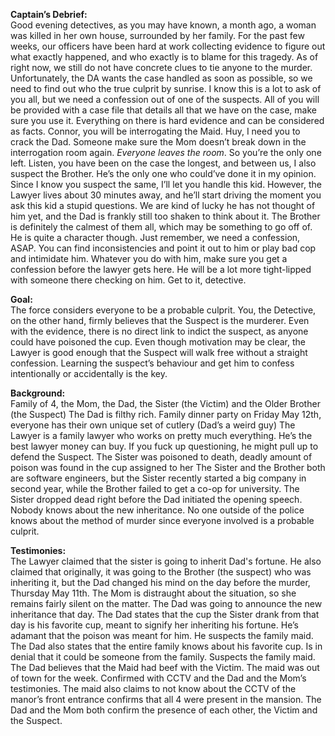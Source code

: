 **Captain’s Debrief:**\
Good evening detectives, as you may have known, a month ago, a woman was killed in her own house, surrounded by her family. For the past few weeks, our officers have been hard at work collecting evidence to figure out what exactly happened, and who exactly is to blame for this tragedy. As of right now, we still do not have concrete clues to tie anyone to the murder. Unfortunately, the DA wants the case handled as soon as possible, so we need to find out who the true culprit by sunrise. I know this is a lot to ask of you all, but we need a confession out of one of the suspects. All of you will be provided with a case file that details all that we have on the case, make sure you use it. Everything on there is hard evidence and can be considered as facts. Connor, you will be interrogating the Maid. Huy, I need you to crack the Dad. Someone make sure the Mom doesn’t break down in the interrogation room again. *Everyone leaves the room*.
So you’re the only one left. Listen, you have been on the case the longest, and between us, I also suspect the Brother. He’s the only one who could’ve done it in my opinion. Since I know you suspect the same, I’ll let you handle this kid. However, the Lawyer lives about 30 minutes away, and he’ll start driving the moment you ask this kid a stupid questions. We are kind of lucky he has not thought of him yet, and the Dad is frankly still too shaken to think about it. The Brother is definitely the calmest of them all, which may be something to go off of. He is quite a character though. Just remember, we need a confession, ASAP. You can find inconsistencies and point it out to him or play bad cop and intimidate him. Whatever you do with him, make sure you get a confession before the lawyer gets here. He will be a lot more tight-lipped with someone there checking on him. Get to it, detective.  

**Goal:**\
The force considers everyone to be a probable culprit. You, the Detective, on the other hand, firmly believes that the Suspect is the murderer.
Even with the evidence, there is no direct link to indict the suspect, as anyone could have poisoned the cup. Even though motivation may be clear, the Lawyer is good enough that the Suspect will walk free without a straight confession.
Learning the suspect’s behaviour and get him to confess intentionally or accidentally is the key.

**Background:**\
Family of 4, the Mom, the Dad, the Sister (the Victim) and the Older Brother (the Suspect)
The Dad is filthy rich.
Family dinner party on Friday May 12th, everyone has their own unique set of cutlery (Dad’s a weird guy)
The Lawyer is a family lawyer who works on pretty much everything. He’s the best lawyer money can buy. If you fuck up questioning, he might pull up to defend the Suspect.
The Sister was poisoned to death, deadly amount of poison was found in the cup assigned to her
The Sister and the Brother both are software engineers, but the Sister recently started a big company in second year, while the Brother failed to get a co-op for university.
The Sister dropped dead right before the Dad initiated the opening speech. Nobody knows about the new inheritance.
No one outside of the police knows about the method of murder since everyone involved is a probable culprit. 

**Testimonies:**\
The Lawyer claimed that the sister is going to inherit Dad's fortune. He also claimed that originally, it was going to the Brother (the suspect) who was inheriting it, but the Dad changed his mind on the day before the murder, Thursday May 11th.
The Mom is distraught about the situation, so she remains fairly silent on the matter. 
The Dad was going to announce the new inheritance that day. The Dad states that the cup the Sister drank from that day is his favorite cup, meant to signify her inheriting his fortune. He’s adamant that the poison was meant for him. He suspects the family maid.
The Dad also states that the entire family knows about his favorite cup.
Is in denial that it could be someone from the family. Suspects the family maid. The Dad believes that the Maid had beef with the Victim.
The maid was out of town for the week. Confirmed with CCTV and the Dad and the Mom’s testimonies. The maid also claims to not know about the 
CCTV of the manor’s front entrance confirms that all 4 were present in the mansion. The Dad and the Mom both confirm the presence of each other, the Victim and the Suspect.
